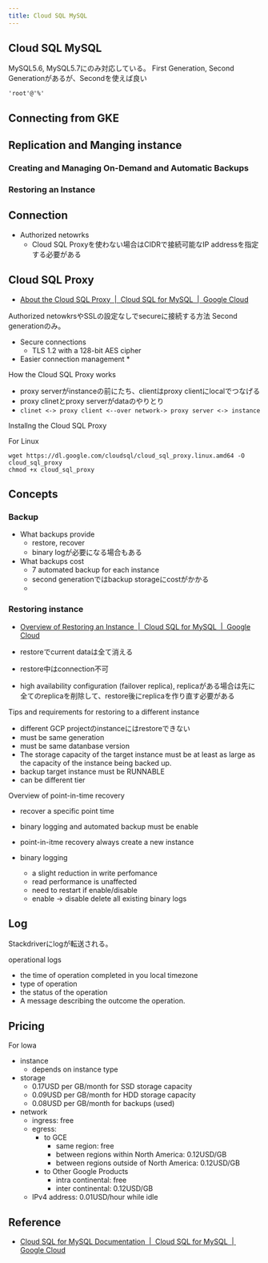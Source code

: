 ```yaml
---
title: Cloud SQL MySQL
---
```


## Cloud SQL MySQL
MySQL5.6, MySQL5.7にのみ対応している。
First Generation, Second Generationがあるが、Secondを使えば良い


`'root'@'%'`

## Connecting from GKE

## Replication and Manging instance

### Creating and Managing On-Demand and Automatic Backups

### Restoring an Instance

## Connection
* Authorized netowrks
    * Cloud SQL Proxyを使わない場合はCIDRで接続可能なIP addressを指定する必要がある

## Cloud SQL Proxy
* [About the Cloud SQL Proxy  |  Cloud SQL for MySQL  |  Google Cloud](https://cloud.google.com/sql/docs/mysql/sql-proxy)

Authorized netowkrsやSSLの設定なしでsecureに接続する方法
Second generationのみ。


* Secure connections
    * TLS 1.2 with a 128-bit AES cipher
* Easier connection management
    * 

How the Cloud SQL Proxy works

* proxy serverがinstanceの前にたち、clientはproxy clientにlocalでつなげる
* proxy clinetとproxy serverがdataのやりとり
* `clinet <-> proxy client <--over network-> proxy server <-> instance`

Installng the Cloud SQL Proxy

For Linux

```
wget https://dl.google.com/cloudsql/cloud_sql_proxy.linux.amd64 -O cloud_sql_proxy
chmod +x cloud_sql_proxy
```

## Concepts

### Backup

* What backups provide
    * restore, recover
    * binary logが必要になる場合もある
* What backups cost
    * 7 automated backup for each instance
    * second generationではbackup storageにcostがかかる
    * 

### Restoring instance
* [Overview of Restoring an Instance  |  Cloud SQL for MySQL  |  Google Cloud](https://cloud.google.com/sql/docs/mysql/backup-recovery/restore#tips-restore)

* restoreでcurrent dataは全て消える
* restore中はconnection不可
* high availability configuration (failover replica), replicaがある場合は先に全てのreplicaを削除して、restore後にreplicaを作り直す必要がある

Tips and requirements for restoring to a different instance

* different GCP projectのinstanceにはrestoreできない
* must be same generation
* must be same datanbase version
* The storage capacity of the target instance must be at least as large as the capacity of the instance being backed up.
* backup target instance must be RUNNABLE
* can be different tier

Overview of point-in-time recovery

* recover a specific point time
* binary logging and automated backup must be enable
* point-in-itme recovery always create a new instance

* binary logging
    * a slight reduction in write perfomance
    * read performance is unaffected
    * need to restart if enable/disable
    * enable -> disable delete all existing binary logs

## Log
Stackdriverにlogが転送される。

operational logs

* the time of operation completed in you local timezone
* type of operation
* the status of the operation
* A message describing the outcome the operation.

## Pricing
For lowa


* instance
    * depends on instance type
* storage
    * 0.17USD per GB/month for SSD storage capacity
    * 0.09USD per GB/month for HDD storage capacity
    * 0.08USD per GB/month for backups (used)
* network
    * ingress: free
    * egress:
        * to GCE
            * same region: free
            * between regions within North America: 0.12USD/GB
            * between regions outside of North America: 0.12USD/GB
        * to Other Google Products
            * intra continental: free
            * inter continental: 0.12USD/GB
    * IPv4 address: 0.01USD/hour while idle
## Reference
* [Cloud SQL for MySQL Documentation  |  Cloud SQL for MySQL  |  Google Cloud](https://cloud.google.com/sql/docs/mysql/)
